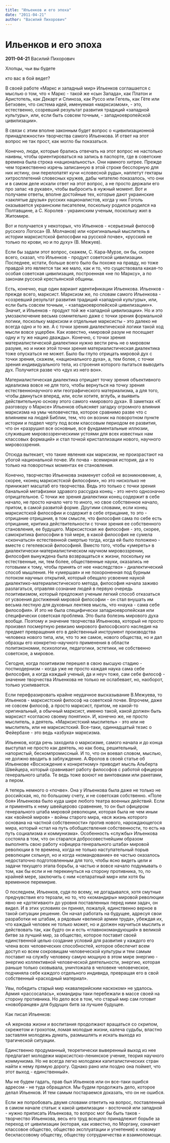 ```yaml
---
title: "Ильенков и его эпоха"
date: "2011-04-21"
author: "Василий Пихорович"
---
```


# Ильенков и его эпоха

**2011-04-21** Василий Пихорович

Хлопцы, чьи вы будете

кто вас в бой ведет?

В своей работе «Маркс и западный мир» Ильенков соглашается с мыслью о том, что « Маркс - такой же «сын Запада», как Платон и Аристотель, как Декарт и Спиноза, как Руссо или Гегель, как Гёте или Бетховен, что система идей, именуемая «марксизмом», - это, естественно, созревший результат развития традиций «западной культуры», или, если быть совсем точным, - западноевропейской цивилизации».

В связи с этим вполне законным будет вопрос о «цивилизационной принадлежности» творчества самого Ильенкова. И ответ на этот вопрос не так прост, как могло бы показаться.

Конечно, люди, которые брались отвечать на этот вопрос не настолько наивны, чтобы ориентироваться на запись в паспорте, где в советские времена была строка «национальность». Они намного хитрее. Прежде чем торжественно изречь записанную в этой строке бесспорную для них истину, они перелопатят кучи «словесной руды», наплетут гектары хитросплетений словесных кружев, дабы читателю показалось, что они и в самом деле искали ответ на этот вопрос, а не просто держали его про запас «в рукаве», чтобы выбросить в нужный момент. Вот и получаем ответы, вполне достойные тех, которые дают украинские «заклятые друзья» русских националистов, когда у них Гоголь оказывается украинским писателем, поскольку родился родился на Полтавщине, а С. Королев - украинским ученым, поскольку жил в Житомире.

Вот и получается у некоторых, что Ильенков - «серьезный философ русского Логоса» (В. Молчанов) или «оригинальный мыслитель в истории марксистской философии на русской почве», «русский не только по крови, но и по духу» (В. Межуев).

Если бы задали этот вопрос, скажем, С. Кара-Мурзе, он бы, скорее всего, сказал, что Ильенков - продукт советской цивилизации. Последнее, кстати, больше всего было бы похоже на правду, но тоже правдой это является так же мало, как и то, что существовала какая-то особая советская цивилизация, построенная «не по Марксу», а по законам русской крестьянской общины.

Есть, конечно, еще один вариант идентификации Ильенкова. Ильенков - прежде всего, марксист. Марксизм же, по словам самого Ильенкова - «созревший результат развития традиций «западной культуры», или, если быть совсем точным, - «западноевропейской цивилизации»». Значит, и Ильенков - продукт той же «западной цивилизации». Но и это умозаключение весьма сомнительно даже с точки зрения формальной логики, поскольку марксизм и отдельные марксисты - это далеко не всегда одно и то же. А с точки зрения диалектической логики такой ход мысли вовсе ущербен. Как известно, «мировой разум не посещает одну и ту же нацию дважды». Конечно, с точки зрения материалистической диалектики нужно вести речь не о мировом разуме, но и ниже этой точки зрения материалистическая диалектика тоже опускаться не может. Было бы глупо отрицать мировой дух с точки зрения, скажем, «национального духа», а, тем более, с точки зрения индивидуального тела, из строения которого пытаться выводить дух. Получится разве что «дух из него вон».

Материалистическая диалектика отрицает точку зрения объективного идеализма вовсе не для того, чтобы вернуться на точку зрения естественнонаучного или географического материализма, а для того, чтобы двинуться вперед, или, если хотите, вглубь, и выявить действительную основу этого самого «мирового духа». В заметках «К разговору о Марксе» Ильенков объясняет загадку огромного влияния марксизма на умы человечества, которое сравнимо разве что с влиянием на людей Библии, тем, что он возник на поворотном пункте истории и подвел черту под всем классовым периодом ее развития, что он «разрушил все основные, все фундаментальные иллюзии, служившие мировоззренческими устоями для всех известных нам классовых формаций» и стал точкой кристаллизации нового, научного мировоззрения.

Отсюда вытекает, что такие явления как марксизм, не произрастают на убогой национальной почве. Их почва - всемирная история, да и то только на поворотных моментах ее становления.

Конечно, творчество Ильенкова знаменует собой не возникновение, а, скорее, «конец марксистской философии», но это нисколько не принижает масштаб его творчества. Ведь это только с точки зрения банальной метафизики здравого рассудка конец - это нечто однозначно отрицательное. С точки же зрения диалектики конец содержит в себе начало, не просто начало чего то иного, но свое собственное начало, притом, в самой развитой форме. Другими словами, если конец марксистской философии и содержит в себе отрицание, то это - отрицание отрицания, в том смысле, что философия сама по себе есть отрицание, критика действительности с точки зрения ее собственного становления, ее будущего. Марксистская же философия - это, скорее, самокритика философии в той мере, в какой философия не сумела «скончаться» естественной смертью тогда, когда ей было положено - вместе с гегелевской философией. Вместо того, чтобы «умереть» в диалектически-материалистическом научном мировоззрении, философия вынуждена была возвращаться к жизни, поскольку ни естественные, ни, тем более, общественные науки, оказались не готовыми к тому, чтобы принять от нее «наследство» - диалектический способ мышления. Не «умершая» и не похороненная под бурным потоком научных открытий, который обещало усвоение наукой диалектико-материалистического метода, философия начала заживо разлагаться, отравляя сознание людей в первую очередь позитивизмом, который предложил ученым легкий способ отказаться от усвоения достижений мировой философии - он стал внушать им весьма лестную для духовных лентяев мысль, что «наука - сама себе философия». И это не была специфически западноевропейская или специфически советская проблема. Это была болезнь мирового духа вообще. Поэтому и значение творчества Ильенкова, который не просто произвел посмертную ревизию мирового философского наследия на предмет превращения его в действенный инструмент производства человека нового типа, или, что то же самое, нового общества, но и дал образцы его конкретно-научного применения в области политэкономии, психологии, педагогики, эстетики, не собственно советское, а мировое.

Cегодня, когда позитивизм перешел в свою высшую стадию - постмодернизм - когда уже не просто каждая наука сама себе философия, а когда каждый ученый, да и неуч тоже, сам себе философ - значение творчества Ильенкова не только не ослабевает, но, наоборот, только усиливается.

Если перефразировать крайне неудачное высказывание В.Межуева, то Ильенков - марксистский философ на советской почве. Впрочем, даже не совсем философ, а просто марксист, притом, не какой-то оригинальный, а обычный марксист, именно такой, какой должен быть марксист «согласно своему понятию». И, конечно же, не просто мыслитель, а деятель. «Марксистский мыслитель» - это или не мыслитель, или не марксистский. Все-таки, одиннадцатый тезис о Фейербахе - это ведь «азбука» марксизма.

Ильенков, когда речь заходила о марксизме, самого начала и до конца выступал не просто как деятель, но как боец, решительный, напористый, бескомпромиссный. И то, что он воевал словом, мыслью, не должно вводить в заблуждение. А.Фролов в своей статье об Ильенкове «Восхождение к конкретному» приводит мысль Альберта Швейцера, который сравнивает работу философов с работой офицеров генерального штаба. Те ведь тоже воюют не винтовками или ракетами, а пером.

А теперь немного о «почве». Она у Ильенкова была даже не только не российская, но, по большому счету, и не советская собственно. «Поле боя» Ильенкова было куда шире любого театра военных действий. Если и применять к нему швейцерово сравнение, то он был офицером генерального штаба мировой революции, которая была не чем иным как «войной миров» - войны старого мира, «вся жизнь которого основана на частной собственности» против нового, нарождающегося мира, который «стал на путь обобществления собственности, то есть на путь социализма и коммунизма». Особенность «службы» Ильенкова состояла в том, что он старался добросовестнейшим образом выполнять свою работу «офицера генерального штаба» мировой революции в те времена, когда не только наступательный порыв революции схлынул, но и когда «командование» ее частью оказалось недостаточно подготовленным для того, чтобы ясно видеть цели и задачи текущего этапа борьбы, а частью и вовсе начало подумывать о том, как бы если и не перекинуться на сторону противника, то, по крайней мере, заключить с ним «сепаратный мир» или хотя бы временное перемирие.

О последнем, Ильенков, судя по всему, не догадывался, хотя смутные предчувствия его терзали, но то, что «командиры» мировой революции явно не «дотягивают» до уровня поставленных перед ними задач, он видел. И в этих условиях он принял, пожалуй, единственно верное в такой ситуации решение. Он начал работать на будущее, адресуя свои разработки не штабам, а рядовым «великой армии труда», убеждая их, что каждый человек не только может, но и должен научиться мыслить и действовать так, как будто он и есть «главнокомандующий» в великой битве за лучший мир, за общество, которое поставит своей единственной целью создание условий для развития у каждого его члена всех человеческих способностей, которое обеспечит всем доступ ко всем сокровищам человеческой культуры и тем самым поставит на службу человеку самую мощную в этом мире энергию - энергию коллективной человеческой деятельности, энергию, которая раньше только сковывала, уничтожала в человеке человеческое, подчиняла себе каждого отдельного индивида, превращая его в свой собственный «расходный материал».

Увы, победить старый мир «кавалерийским наскоком» не удалось. Армия «рассосалась», командиры таки перебежали в массе своей на сторону противника. Но дело все в том, что старый мир сам готовит «новобранцев» для будущих битв за лучшее будущее.

Как писал Ильенков:

«А жернова жизни и воспитания продолжают вращаться со скрипом, скрежетом и грохотом, ломая молодые жизни, калеча судьбы, властно заставляя молодежь думать, размышлять и искать выхода из трагической ситуации.

Единственно продуманный, теоретически выверенный выход из нее предлагает молодежи марксистско-ленинское учение, теория научного коммунизма. Но не всегда легко молодежи капиталистических стран найти к нему прямую дорогу. Однако рано или поздно она поймет, что этот выход - единственный».

Мы не будем гадать, прав был Ильенков или он все-таки ошибся адресом - не туда обращался. Мы будем продолжать дело, которое делал Ильенков. И тем самым постараемся доказать, что он не ошибся.

Если же попробовать двумя словами ответить на вопрос, поставленный в самом начале статьи: к какой цивилизации - восточной или западной - нужно приписать Ильенкова, то вопрос мог бы быть таков - творчество Ильенкова, весь его труд всецело принадлежит борьбе за переход от цивилизации (которая, как известно, по Моргану, означает классовое общество, общество эксплуатации и угнетения) к новому бесклассовому обществу, обществу сотрудничества и взаимопомощи.